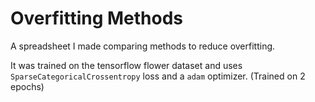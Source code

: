 # Overfitting Methods
A spreadsheet I made comparing methods to reduce overfitting.

It was trained on the tensorflow flower dataset and uses `SparseCategoricalCrossentropy` loss and a `adam` optimizer.
(Trained on 2 epochs)
